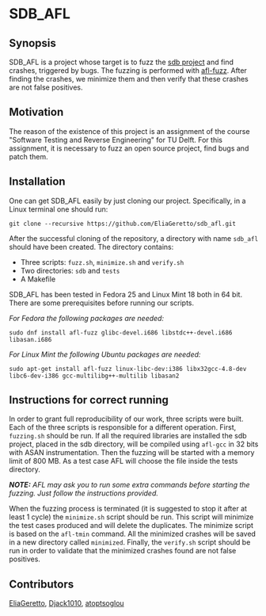 SDB\_AFL
=======

Synopsis
--------
SDB\_AFL is a project whose target is to fuzz the [sdb
project](https://github.com/radare/sdb) and find crashes, triggered by bugs.
The fuzzing is performed with [afl-fuzz](http://lcamtuf.coredump.cx/afl). After
finding the crashes, we minimize them and then verify that these crashes are
not false positives.

Motivation
----------
The reason of the existence of this project is an assignment of the course
"Software Testing and Reverse Engineering" for TU Delft. For this assignment,
it is necessary to fuzz an open source project, find bugs and patch them.

Installation
------------
One can get SDB\_AFL easily by just cloning our project. Specifically, in a
Linux terminal one should run:

	git clone --recursive https://github.com/EliaGeretto/sdb_afl.git

After the successful cloning of the repository, a directory with name `sdb_afl`
should have been created. The directory contains:

* Three scripts: `fuzz.sh`, `minimize.sh` and `verify.sh`
* Two directories: `sdb` and `tests`
* A Makefile

SDB\_AFL has been tested in Fedora 25 and Linux Mint 18 both in 64 bit. There
are some prerequisites before running our scripts.

_For Fedora the following packages are needed:_

	sudo dnf install afl-fuzz glibc-devel.i686 libstdc++-devel.i686 libasan.i686

_For Linux Mint the following Ubuntu packages are needed:_

	sudo apt-get install afl-fuzz linux-libc-dev:i386 libx32gcc-4.8-dev libc6-dev-i386 gcc-multilibg++-multilib libasan2

Instructions for correct running
--------------------------------
In order to grant full reproducibility of our work, three scripts were built.
Each of the three scripts is responsible for a different operation. First,
`fuzzing.sh` should be run. If all the required libraries are installed the sdb
project, placed in the sdb directory, will be compiled using `afl-gcc` in 32
bits with ASAN instrumentation. Then the fuzzing will be started with a memory
limit of 800 MB. As a test case AFL will choose the file inside the tests
directory.

***NOTE:*** _AFL may ask you to run some extra commands before
starting the fuzzing. Just follow the instructions provided._

When the fuzzing process is terminated (it is suggested to stop it after at
least 1 cycle) the `minimize.sh` script should be run. This script will minimize
the test cases produced and will delete the duplicates. The minimize script is based
on the `afl-tmin` command. All the minimized crashes will be saved in a new
directory called `minimized`. Finally, the `verify.sh` script should be run in
order to validate that the minimized crashes found are not false positives.

Contributors
------------
[EliaGeretto](https://github.com/EliaGeretto), [Djack1010](https://github.com/Djack1010), [atoptsoglou](https://github.com/atoptsoglou)
